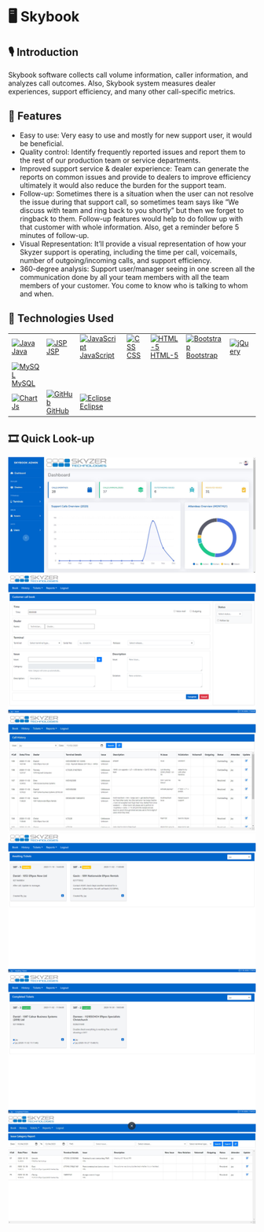 # 🖥 Skybook

## 🎙 Introduction
Skybook software collects call volume information, caller information, and analyzes call outcomes. 
Also, Skybook system measures dealer experiences, support efficiency, and many other call-specific metrics.

## 📑 Features 
- Easy to use: Very easy to use and mostly for new support user, it would be beneficial.
- Quality control: Identify frequently reported issues and report them to the rest of our production team or service departments.
- Improved support service &amp; dealer experience: Team can generate the reports on common issues and provide to dealers to improve efficiency ultimately it would also reduce the burden for the support team.
- Follow-up: Sometimes there is a situation when the user can not resolve the issue during that support call, so sometimes team says like ”We discuss with team and ring back to you shortly” but then we forget to ringback to them. Follow-up features would help to do follow up with that customer with whole information. Also, get a reminder before 5 minutes of follow-up.
- Visual Representation: It’ll provide a visual representation of how your Skyzer support is operating, including the time per call, voicemails, number of outgoing/incoming calls, and support efficiency.
- 360-degree analysis: Support user/manager seeing in one screen all the communication done by all your team members with all the team members of your customer. You come to know who is talking to whom and when.

## 🚀 Technologies Used
<table>
    <tbody>
        <tr>
             <td><a href="#"><img alt="Java" title="Java" height="40px" width="50px"
                        src="https://user-images.githubusercontent.com/25057099/117538162-05c05200-b059-11eb-9b36-a04c54e6d60f.png" /> Java
              </a>
            </td>
           <td><a href="#"><img alt="JSP" title="JSP" height="40px" width="50px"
                        src="https://user-images.githubusercontent.com/25057099/117538245-65b6f880-b059-11eb-8222-d5ecaa34017c.png" /> JSP
              </a>
            </td>
            <td><a href="#"><img alt="JavaScript" title="JavaScript" height="40px" width="50px"
                        src="https://user-images.githubusercontent.com/25057099/117538186-1e306c80-b059-11eb-942d-dd149d8ee659.png" /> JavaScript
              </a>
            </td>
            <td><a href="#"><img alt="CSS" title="CSS" height="40px" width="50px"
                        src="https://user-images.githubusercontent.com/25057099/117537940-07d5e100-b058-11eb-8bd0-9be8446f7704.png" /> CSS
              </a>
            </td>
            <td><a href="#"><img alt="HTML-5" title="HTML-5" height="40px" width="50px"
                        src="https://user-images.githubusercontent.com/25057099/117538147-f17c5500-b058-11eb-860a-e608a9cf3bac.png" /> HTML-5
              </a>
            </td>
            <td><a href="#"><img alt="Bootstrap" title="Bootstrap" height="40px" width="50px"
                        src="https://user-images.githubusercontent.com/25057099/117537874-bf1e2800-b057-11eb-9e30-7a8cf54bd458.png" /> Bootstrap
              </a>
            </td>
            <td><a href="#"><img alt="jQuery" title="jQuery" height="40px" width="120px"
                          src="https://user-images.githubusercontent.com/25057099/117538225-4e780b00-b059-11eb-9afb-674c036841b5.png" />
              </a>
            </td>
      </tr>
      <tr>
            <td><a href="#"><img alt="MySQL" title="MySQL" height="40px" width="50px"
                          src="https://user-images.githubusercontent.com/25057099/117538276-926b1000-b059-11eb-99ea-3ba2f94506c6.png" /> MySQL
              </a>
            </td>
      </tr>
      <tr>
          <td><a href="#"><img alt="Chart Js" title="Chart Js" height="40px" width="50px"
                          src="https://user-images.githubusercontent.com/25057099/117569480-fb19c180-b119-11eb-8697-89ecf08e2ca9.png" />
                  </a>
           </td>
            <td><a href="#"><img alt="GitHub" title="GitHub" height="40px" width="50px"
                          src="https://user-images.githubusercontent.com/25057099/117538085-9d717080-b058-11eb-9b90-0ec2e4090520.png" /> GitHub
              </a>
            </td>
          <td><a href="#"><img alt="Eclipse" title="Eclipse" height="40px" width="50px"
                        src="https://user-images.githubusercontent.com/25057099/117537991-3e136080-b058-11eb-9c21-2c7c62442790.png" /> Eclipse
          </a>
        </td>
      </tr>
  </tbody>
</table>

## 🎞 Quick Look-up 
![Alt text](https://github.com/jaysolanki46/Skybook/blob/master/WebContent/IMAGES/SiteSnaps/0.1%20Dashboard.JPG "Dashboard")
![Alt text](https://github.com/jaysolanki46/Skybook/blob/master/WebContent/IMAGES/SiteSnaps/1.0%20Book.png "Customer Call Book")
![Alt text](https://github.com/jaysolanki46/Skybook/blob/master/WebContent/IMAGES/SiteSnaps/2.0%20History.JPG "Call History")
![Alt text](https://github.com/jaysolanki46/Skybook/blob/master/WebContent/IMAGES/SiteSnaps/3.1%20Awaiting%20Tickets.png "Awaiting Ticket/Follow-Ups")
![Alt text](https://github.com/jaysolanki46/Skybook/blob/master/WebContent/IMAGES/SiteSnaps/3.2%20Completed%20Ticket.png "Completed Ticket/Follow-Ups")
![Alt text](https://github.com/jaysolanki46/Skybook/blob/master/WebContent/IMAGES/SiteSnaps/4.0%20Issue%20Report.JPG "Report")

